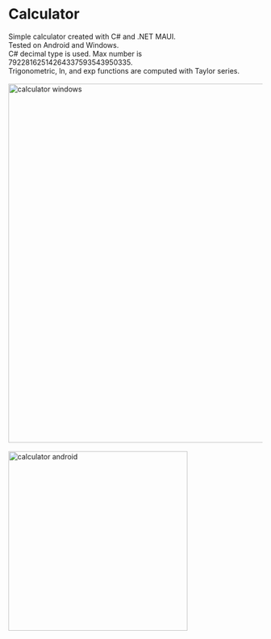 # Calculator
Simple calculator created with C# and .NET MAUI.\
Tested on Android and Windows.\
C# decimal type is used. Max number is 79228162514264337593543950335.\
Trigonometric, ln, and exp functions are computed with Taylor series.\
\
<img width="710" alt="calculator windows" src="https://user-images.githubusercontent.com/85678491/202491271-e5d4b427-921a-4cd9-8640-4dcef4c42e56.png">
\
\
<img width="355" alt="calculator android" src="https://user-images.githubusercontent.com/18709797/202583007-fde47c24-e05b-4c12-a0df-31812c7a5fa3.png">
